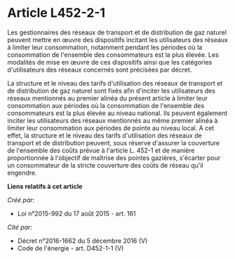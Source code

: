 # Article L452-2-1

Les gestionnaires des réseaux de transport et de distribution de gaz naturel peuvent mettre en œuvre des dispositifs incitant
les utilisateurs des réseaux à limiter leur consommation, notamment pendant les périodes où la consommation de l'ensemble des
consommateurs est la plus élevée. Les modalités de mise en œuvre de ces dispositifs ainsi que les catégories d'utilisateurs
des réseaux concernés sont précisées par décret.

La structure et le niveau des tarifs d'utilisation des réseaux de transport et de distribution de gaz naturel sont fixés afin
d'inciter les utilisateurs des réseaux mentionnés au premier alinéa du présent article à limiter leur consommation aux
périodes où la consommation de l'ensemble des consommateurs est la plus élevée au niveau national. Ils peuvent également
inciter les utilisateurs des réseaux mentionnés au même premier alinéa à limiter leur consommation aux périodes de pointe au
niveau local. A cet effet, la structure et le niveau des tarifs d'utilisation des réseaux de transport et de distribution
peuvent, sous réserve d'assurer la couverture de l'ensemble des coûts prévue à l'article L. 452-1 et de manière proportionnée
à l'objectif de maîtrise des pointes gazières, s'écarter pour un consommateur de la stricte couverture des coûts de réseau
qu'il engendre.

**Liens relatifs à cet article**

_Créé par_:

  - Loi n°2015-992 du 17 août 2015 - art. 161

_Cité par_:

  - Décret n°2016-1662 du 5 décembre 2016 (V)
  - Code de l'énergie - art. D452-1-1 (V)
